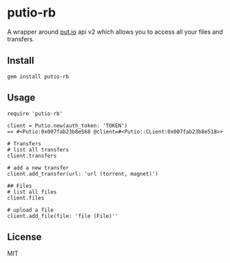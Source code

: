 # putio-rb

A wrapper around [put.io](https://put.io) api v2 which allows you to access all
your files and transfers.

## Install

    gem install putio-rb

## Usage

```
require 'putio-rb'

client = Putio.new(auth_token: 'TOKEN')
=> #<Putio:0x007fab23b8e568 @client=#<Putio::CLient:0x007fab23b8e518>>

# Transfers
# list all transfers
client.transfers

# add a new transfer
client.add_transfer(url: 'url (torrent, magnet)')

## Files
# list all files
client.files

# upload a file
client.add_file(file: 'file (File)''
```

## License

MIT
